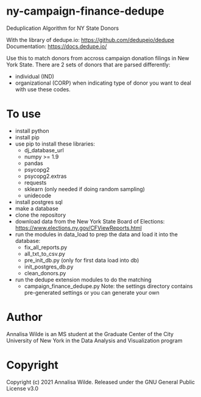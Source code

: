 # ny-campaign-finance-dedupe
Deduplication Algorithm for NY State Donors

With the library of dedupe.io: 
https://github.com/dedupeio/dedupe
Documentation: https://docs.dedupe.io/

Use this to match donors from accross campaign donation filings in New York State.
There are 2 sets of donors that are parsed differently: 
- individual (IND)
- organizational (CORP)
when indicating type of donor you want to deal with use these codes.

# To use
- install python
- install pip
- use pip to install these libraries:
    - dj_database_url
    - numpy >= 1.9
    - pandas
    - psycopg2
    - psycopg2.extras
    - requests
    - sklearn (only needed if doing random sampling)
    - unidecode
- install postgres sql
- make a database 
- clone the repository
- download data from the New York State Board of Elections: https://www.elections.ny.gov/CFViewReports.html
- run the modules in data_load to prep the data and load it into the database:
    - fix_all_reports.py
    - all_txt_to_csv.py
    - pre_init_db.py (only for first data load into db)
    - init_postgres_db.py
    - clean_donors.py
- run the dedupe extension modules to do the matching
    - campaign_finance_dedupe.py
Note: the settings directory contains pre-generated settings or you can generate your own

# Author
Annalisa Wilde is an MS student at the Graduate Center of the City University of New York in the Data Analysis and Visualization program

# Copyright
Copyright (c) 2021 Annalisa Wilde. Released under the GNU General Public License v3.0